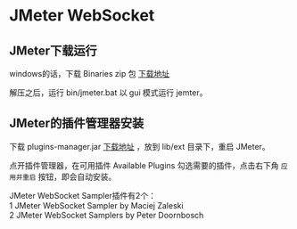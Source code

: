 # JMeter WebSocket

## JMeter下载运行

windows的话，下载 Binaries zip 包
[下载地址](http://jmeter.apache.org/download_jmeter.cgi)

解压之后，运行 bin/jmeter.bat 以 gui 模式运行 jemter。

## JMeter的插件管理器安装

下载 plugins-manager.jar [下载地址](https://jmeter-plugins.org/install/Install/) ，放到 lib/ext 目录下，重启 JMeter。

点开插件管理器，在可用插件 Available Plugins 勾选需要的插件，点击右下角 `应用并重启` 按钮，即会自动安装。  

JMeter WebSocket Sampler插件有2个：  
1 JMeter WebSocket Sampler by Maciej Zaleski  
2 JMeter WebSocket Samplers by Peter Doornbosch
